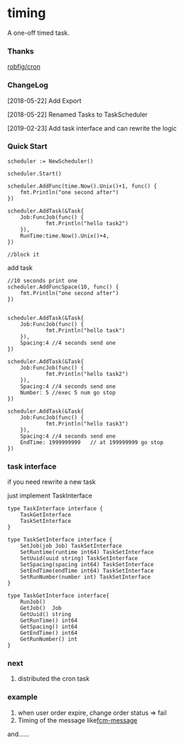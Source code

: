 # timing

A one-off timed task.

### Thanks

[robfig/cron](https://github.com/robfig/cron)

### ChangeLog

[2018-05-22]  Add Export

[2018-05-22]  Renamed Tasks to TaskScheduler

[2019-02-23]  Add task interface and can rewrite the logic


### Quick Start

```
scheduler := NewScheduler()

scheduler.Start()

scheduler.AddFunc(time.Now().Unix()+1, func() {
	fmt.Println("one second after")
})

scheduler.AddTask(&Task{
	Job:FuncJob(func() {
    		fmt.Println("hello task2")
    }),
    RunTime:time.Now().Unix()+4,
})

//block it
```

add task
```
//10 seconds print one
scheduler.AddFuncSpace(10, func() {
	fmt.Println("one second after")
})


scheduler.AddTask(&Task{
	Job:FuncJob(func() {
    		fmt.Println("hello task")
    }),
    Spacing:4 //4 seconds send one
})

scheduler.AddTask(&Task{
	Job:FuncJob(func() {
    		fmt.Println("hello task2")
    }),
    Spacing:4 //4 seconds send one
    Number: 5 //exec 5 num go stop
})

scheduler.AddTask(&Task{
	Job:FuncJob(func() {
    		fmt.Println("hello task3")
    }),
    Spacing:4 //4 seconds send one
    EndTime: 1999999999   // at 199999999 go stop
})
```

### task interface

if you need rewrite  a new task

just implement TaskInterface

```
type TaskInterface interface {
    TaskGetInterface
    TaskSetInterface
}

type TaskSetInterface interface {
    SetJob(job Job) TaskSetInterface
    SetRuntime(runtime int64) TaskSetInterface
    SetUuid(uuid string) TaskSetInterface
    SetSpacing(spacing int64) TaskSetInterface
    SetEndTime(endTime int64) TaskSetInterface
    SetRunNumber(number int) TaskSetInterface
}

type TaskGetInterface interface{
    RunJob()
    GetJob()  Job
    GetUuid() string
    GetRunTime() int64
    GetSpacing() int64
    GetEndTime() int64
    GetRunNumber() int
}
```

### next

1. distributed the cron task


### example

1. when user order expire, change order status => fail
2. Timing of the message like[fcm-message](https://github.com/lwl1989/TTTask)

and......